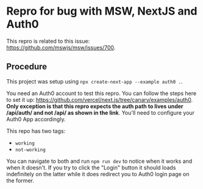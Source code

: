 # Repro for bug with MSW, NextJS and Auth0

This repro is related to this issue: https://github.com/mswjs/msw/issues/700.

## Procedure

This project was setup using `npx create-next-app --example auth0 .`.

You need an Auth0 account to test this repro. You can follow the steps here to set it up: https://github.com/vercel/next.js/tree/canary/examples/auth0. **Only exception is that this repro expects the auth path to lives under /api/auth/ and not /api/ as shown in the link**. You'll need to configure your Auth0 App accordingly.

This repo has two tags:

- `working`
- `not-working`

You can navigate to both and run `npm run dev` to notice when it works and when it doesn't. If you try to click the "Login" button it should loads indefinitely on the latter while it does redirect you to Auth0 login page on the former.
